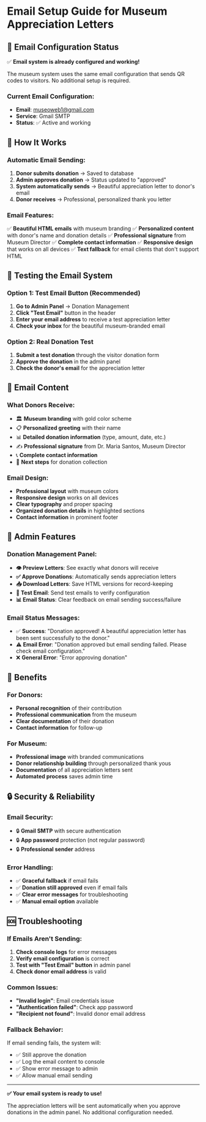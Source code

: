 # Email Setup Guide for Museum Appreciation Letters

## 📧 Email Configuration Status

✅ **Email system is already configured and working!**

The museum system uses the same email configuration that sends QR codes to visitors. No additional setup is required.

### Current Email Configuration:
- **Email**: museoweb1@gmail.com
- **Service**: Gmail SMTP
- **Status**: ✅ Active and working

## 🎉 How It Works

### **Automatic Email Sending:**
1. **Donor submits donation** → Saved to database
2. **Admin approves donation** → Status updated to "approved"
3. **System automatically sends** → Beautiful appreciation letter to donor's email
4. **Donor receives** → Professional, personalized thank you letter

### **Email Features:**
✅ **Beautiful HTML emails** with museum branding
✅ **Personalized content** with donor's name and donation details
✅ **Professional signature** from Museum Director
✅ **Complete contact information**
✅ **Responsive design** that works on all devices
✅ **Text fallback** for email clients that don't support HTML

## 🧪 Testing the Email System

### **Option 1: Test Email Button (Recommended)**
1. **Go to Admin Panel** → Donation Management
2. **Click "Test Email"** button in the header
3. **Enter your email address** to receive a test appreciation letter
4. **Check your inbox** for the beautiful museum-branded email

### **Option 2: Real Donation Test**
1. **Submit a test donation** through the visitor donation form
2. **Approve the donation** in the admin panel
3. **Check the donor's email** for the appreciation letter

## 📧 Email Content

### **What Donors Receive:**
- 🏛️ **Museum branding** with gold color scheme
- 📋 **Personalized greeting** with their name
- 📊 **Detailed donation information** (type, amount, date, etc.)
- ✍️ **Professional signature** from Dr. Maria Santos, Museum Director
- 📞 **Complete contact information**
- 🎯 **Next steps** for donation collection

### **Email Design:**
- **Professional layout** with museum colors
- **Responsive design** works on all devices
- **Clear typography** and proper spacing
- **Organized donation details** in highlighted sections
- **Contact information** in prominent footer

## 🔧 Admin Features

### **Donation Management Panel:**
- **👁️ Preview Letters**: See exactly what donors will receive
- **✅ Approve Donations**: Automatically sends appreciation letters
- **📥 Download Letters**: Save HTML versions for record-keeping
- **🧪 Test Email**: Send test emails to verify configuration
- **📊 Email Status**: Clear feedback on email sending success/failure

### **Email Status Messages:**
- ✅ **Success**: "Donation approved! A beautiful appreciation letter has been sent successfully to the donor."
- ⚠️ **Email Error**: "Donation approved but email sending failed. Please check email configuration."
- ❌ **General Error**: "Error approving donation"

## 🎯 Benefits

### **For Donors:**
- **Personal recognition** of their contribution
- **Professional communication** from the museum
- **Clear documentation** of their donation
- **Contact information** for follow-up

### **For Museum:**
- **Professional image** with branded communications
- **Donor relationship building** through personalized thank yous
- **Documentation** of all appreciation letters sent
- **Automated process** saves admin time

## 🔒 Security & Reliability

### **Email Security:**
- 🔒 **Gmail SMTP** with secure authentication
- 🔒 **App password** protection (not regular password)
- 🔒 **Professional sender** address

### **Error Handling:**
- ✅ **Graceful fallback** if email fails
- ✅ **Donation still approved** even if email fails
- ✅ **Clear error messages** for troubleshooting
- ✅ **Manual email option** available

## 🆘 Troubleshooting

### **If Emails Aren't Sending:**
1. **Check console logs** for error messages
2. **Verify email configuration** is correct
3. **Test with "Test Email" button** in admin panel
4. **Check donor email address** is valid

### **Common Issues:**
- **"Invalid login"**: Email credentials issue
- **"Authentication failed"**: Check app password
- **"Recipient not found"**: Invalid donor email address

### **Fallback Behavior:**
If email sending fails, the system will:
- ✅ Still approve the donation
- ✅ Log the email content to console
- ✅ Show error message to admin
- ✅ Allow manual email sending

---

**✅ Your email system is ready to use!** 

The appreciation letters will be sent automatically when you approve donations in the admin panel. No additional configuration needed. 